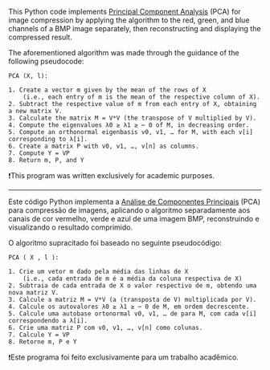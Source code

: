 This Python code implements [Principal Component Analysis](https://en.wikipedia.org/wiki/Principal_component_analysis) (PCA) for image compression by applying the algorithm to the red, green, and blue channels of a BMP image separately, then reconstructing and displaying the compressed result.

The aforementioned algorithm was made through the guidance of the following pseudocode:

```
PCA (X, l):

1. Create a vector m given by the mean of the rows of X
    (i.e., each entry of m is the mean of the respective column of X).
2. Subtract the respective value of m from each entry of X, obtaining a new matrix V.
3. Calculate the matrix M = V*V (the transpose of V multiplied by V).
4. Compute the eigenvalues λ0 ≥ λ1 ≥ ⋯ 0 of M, in decreasing order.
5. Compute an orthonormal eigenbasis v0, v1, … for M, with each v[i] corresponding to λ[i].
6. Create a matrix P with v0, v1, …, v[n] as columns.
7. Compute Y = VP
8. Return m, P, and Y
```
❗This program was written exclusively for academic purposes.

***
Este código Python implementa a [Análise de Componentes Principais](https://pt.wikipedia.org/wiki/Análise_de_componentes_principais) (PCA) para compressão de imagens, aplicando o algoritmo separadamente aos canais de cor vermelho, verde e azul de uma imagem BMP, reconstruindo e visualizando o resultado comprimido.

O algoritmo supracitado foi baseado no seguinte pseudocódigo:

```
PCA ( X , l ):

1. Crie um vetor m dado pela média das linhas de X
    (i.e., cada entrada de m é a média da coluna respectiva de X)
2. Subtraia de cada entrada de X o valor respectivo de m, obtendo uma nova matriz V.
3. Calcule a matriz M = V*V (a (transposta de V) multiplicada por V).
4. Calcule os autovalores λ0 ≥ λ1 ≥ ⋯ 0 de M, em ordem decrescente.
5. Calcule uma autobase ortonormal v0, v1, … de para M, com cada v[i] correspondendo a λ[i].
6. Crie uma matriz P com v0, v1, …, v[n] como colunas.
7. Calcule Y = VP
8. Retorne m, P e Y
```

❗Este programa foi feito exclusivamente para um trabalho acadêmico.
